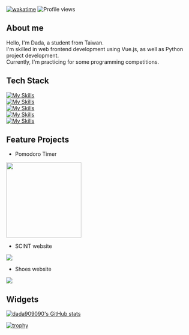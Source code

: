 [![wakatime](https://wakatime.com/badge/user/56ad6549-a054-44d0-b495-36b06ce29e9f.svg)](https://wakatime.com/@56ad6549-a054-44d0-b495-36b06ce29e9f)
![Profile views](https://gpvc.arturio.dev/dada909090)
## About me
Hello, I'm Dada, a student from Taiwan.\
I'm skilled in web frontend development using Vue.js, as well as Python project development.\
Currently, I'm practicing for some programming competitions.

## Tech Stack
[![My Skills](https://skillicons.dev/icons?i=python,javascript,cs,php,html,css)](https://skillicons.dev)\
[![My Skills](https://skillicons.dev/icons?i=nodejs,cpp,unity,vue,flutter,electron)](https://skillicons.dev)\
[![My Skills](https://skillicons.dev/icons?i=bootstrap,discord,git,vscode,github,md)](https://skillicons.dev)\
[![My Skills](https://skillicons.dev/icons?i=visualstudio,stackoverflow,powershell,linux,heroku,androidstudio)](https://skillicons.dev)\
[![My Skills](https://skillicons.dev/icons?i=mysql,sqlite,dart)](https://skillicons.dev)

## Feature Projects
- Pomodoro Timer

<img src="https://github.com/dada878/dada878/assets/37009584/0ee32af5-c0ef-4b49-a68d-47510a258364" width=200 />

- SCINT website

<img src="https://github.com/dada878/dada878/assets/37009584/b546bbc5-2261-4bb6-813d-ef7e50a95832">

- Shoes website

<img src="https://github.com/dada878/dada878/assets/37009584/600208e0-7c65-45d0-a99d-157d2375b628">

## Widgets

[![dada909090's GitHub stats](https://github-readme-stats.vercel.app/api?username=dada878&show_icons=true&theme=dark)](https://github.com/anuraghazra/github-readme-stats)
<!-- [![GitHub Streak](https://streak-stats.demolab.com?user=dada909090&theme=dark)](https://git.io/streak-stats)\
[![Top Langs](https://github-readme-stats.vercel.app/api/top-langs/?username=dada909090&langs_count=5&theme=dark)](https://github.com/anuraghazra/github-readme-stats)
 -->

[![trophy](https://github-profile-trophy.vercel.app/?username=dada878&theme=onedark)](https://github.com/ryo-ma/github-profile-trophy)
